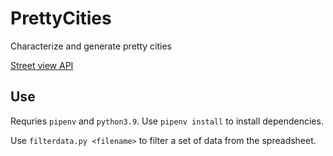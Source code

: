 # PrettyCities
Characterize and generate pretty cities

[Street view API](https://developers.google.com/maps/documentation/streetview/overview)

## Use
Requries `pipenv` and `python3.9`. Use `pipenv install` to install dependencies.

Use `filterdata.py <filename>` to filter a set of data from the spreadsheet.
